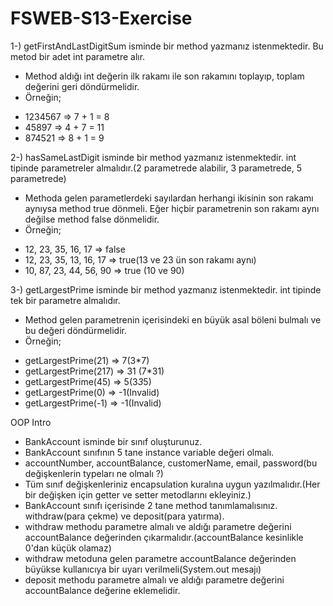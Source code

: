 # FSWEB-S13-Exercise
1-) getFirstAndLastDigitSum isminde bir method yazmanız istenmektedir. Bu metod bir adet int parametre alır.
- Method aldığı int değerin ilk rakamı ile son rakamını toplayıp, toplam değerini geri döndürmelidir.
- Örneğin;
* 1234567 => 7 + 1 = 8
* 45897 => 4 + 7 = 11
* 874521 => 8 + 1 = 9

2-) hasSameLastDigit isminde bir method yazmanız istenmektedir. int tipinde parametreler almalıdır.(2 parametrede alabilir, 3 parametrede, 5 parametrede)
- Methoda gelen parametlerdeki sayılardan herhangi ikisinin son rakamı aynıysa method true dönmeli. Eğer hiçbir parametrenin son rakamı aynı değilse method false dönmelidir.
- Örneğin;
* 12, 23, 35, 16, 17 => false
* 12, 23, 35, 13, 16, 17 => true(13 ve 23 ün son rakamı aynı)
* 10, 87, 23, 44, 56, 90 => true (10 ve 90)

3-) getLargestPrime isminde bir method yazmanız istenmektedir. int tipinde tek bir parametre almalıdır.
- Method gelen parametrenin içerisindeki en büyük asal böleni bulmalı ve bu değeri döndürmelidir.
- Örneğin;
* getLargestPrime(21) => 7(3*7)
* getLargestPrime(217) => 31 (7*31)
* getLargestPrime(45) => 5(3*3*5)
* getLargestPrime(0) => -1(Invalid)
* getLargestPrime(-1) => -1(Invalid)

OOP Intro
- BankAccount isminde bir sınıf oluşturunuz.
- BankAccount sınıfının 5 tane instance variable değeri olmalı.
- accountNumber, accountBalance, customerName, email, password(bu değişkenlerin typeları ne olmalı ?)
- Tüm sınıf değişkenleriniz encapsulation kuralına uygun yazılmalıdır.(Her bir değişken için getter ve setter metodlarını ekleyiniz.)
- BankAccount sınıfı içerisinde 2 tane method tanımlamalısınız. withdraw(para çekme) ve deposit(para yatırma).
- withdraw methodu parametre almalı ve aldığı parametre değerini accountBalance değerinden çıkarmalıdır.(accountBalance kesinlikle 0'dan küçük olamaz)
- withdraw metoduna gelen parametre accountBalance değerinden büyükse kullanıcıya bir uyarı verilmeli(System.out mesajı)
- deposit methodu parametre almalı ve aldığı parametre değerini accountBalance değerine eklemelidir. 

